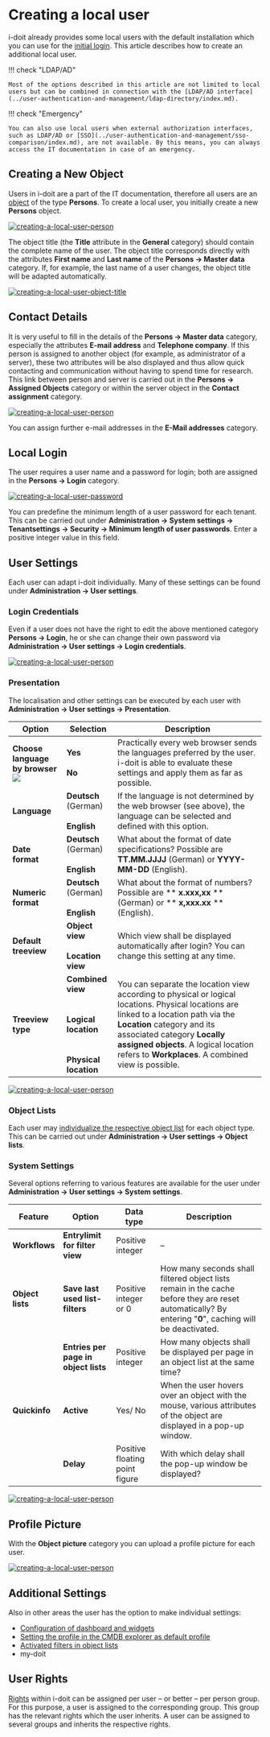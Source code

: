 # Creating a local user

i-doit already provides some local users with the default installation which you can use for the [initial login](../basics/initial-login.md). This article describes how to create an additional local user.

!!! check "LDAP/AD"

    Most of the options described in this article are not limited to local users but can be combined in connection with the [LDAP/AD interface](../user-authentication-and-management/ldap-directory/index.md).

!!! check "Emergency"

    You can also use local users when external authorization interfaces, such as LDAP/AD or [SSO](../user-authentication-and-management/sso-comparison/index.md), are not available. By this means, you can always access the IT documentation in case of an emergency.

Creating a New Object
---------------------

Users in i-doit are a part of the IT documentation, therefore all users are an [object](../basics/structure-of-the-it-documentation.md) of the type **Persons**. To create a local user, you initially create a new **Persons** object.

[![creating-a-local-user-person](../assets/images/en/use-cases/creating-a-local-user/1-calu.png)](../assets/images/en/use-cases/creating-a-local-user/1-calu.png)

The object title (the **Title** attribute in the **General** category) should contain the complete name of the user. The object title corresponds directly with the attributes **First name** and **Last name** of the **Persons → Master data** category. If, for example, the last name of a user changes, the object title will be adapted automatically.

[![creating-a-local-user-object-title](../assets/images/en/use-cases/creating-a-local-user/2-calu.png)](../assets/images/en/use-cases/creating-a-local-user/2-calu.png)

Contact Details
---------------

It is very useful to fill in the details of the **Persons → Master data** category, especially the attributes **E-mail address** and **Telephone company**. If this person is assigned to another object (for example, as administrator of a server), these two attributes will be also displayed and thus allow quick contacting and communication without having to spend time for research. This link between person and server is carried out in the **Persons → Assigned Objects** category or within the server object in the **Contact assignment** category.

[![creating-a-local-user-person](../assets/images/en/use-cases/creating-a-local-user/3-calu.png)](../assets/images/en/use-cases/creating-a-local-user/3-calu.png)

You can assign further e-mail addresses in the **E-Mail addresses** category.

Local Login
-----------

The user requires a user name and a password for login; both are assigned in the **Persons → Login** category.

[![creating-a-local-user-password](../assets/images/en/use-cases/creating-a-local-user/4-calu.png)](../assets/images/en/use-cases/creating-a-local-user/4-calu.png)

You can predefine the minimum length of a user password for each tenant. This can be carried out under **Administration → System settings → Tenantsettings → Security → Minimum length of user passwords**. Enter a positive integer value in this field.

User Settings
-------------

Each user can adapt i-doit individually. Many of these settings can be found under **Administration → User settings**.

### Login Credentials

Even if a user does not have the right to edit the above mentioned category **Persons → Login**, he or she can change their own password via **Administration → User settings → Login credentials**.

[![creating-a-local-user-person](../assets/images/en/use-cases/creating-a-local-user/5-calu.png)](../assets/images/en/use-cases/creating-a-local-user/5-calu.png)

### Presentation

The localisation and other settings can be executed by each user with **Administration → User settings → Presentation**.

| Option | Selection | Description |
| --- | --- | --- |
| **Choose language by browser ![](https://demo.i-doit.com/images/empty.gif)** | **Yes**<br><br>**No** | Practically every web browser sends the languages preferred by the user. i-doit is able to evaluate these settings and apply them as far as possible. |
| **Language** | **Deutsch** (German)<br><br>**English** | If the language is not determined by the web browser (see above), the language can be selected and defined with this option. |
| **Date format** | **Deutsch** (German)<br><br>**English** | What about the format of date specifications? Possible are  **TT.MM.JJJJ** (German) or **YYYY-MM-DD** (English). |
| **Numeric format** | **Deutsch** (German)<br><br>**English** | What about the format of numbers? Possible are ** **x.xxx,xx** ** (German) or ** **x,xxx.xx** ** (English). |
| **Default treeview** | **Object view**<br><br>**Location view  <br>** | Which view shall be displayed automatically after login? You can change this setting at any time. |
| **Treeview type** | **Combined view  <br>**<br><br>**Logical location  <br>**<br><br>**Physical location** | You can separate the location view according to physical or logical locations. Physical locations are linked to a location path via the **Location** category and its associated category **Locally assigned objects**. A logical location refers to **Workplaces**. A combined view is possible. |

[![creating-a-local-user-person](../assets/images/en/use-cases/creating-a-local-user/6-calu.png)](../assets/images/en/use-cases/creating-a-local-user/6-calu.png)

### Object Lists

Each user may [individualize the respective object list](../basics/object-list/configure-object-lists.md) for each object type. This can be carried out under **Administration → User settings → Object lists**.

### System Settings

Several options referring to various features are available for the user under ****Administration** → **User settings** → System settings**.

| Feature | Option | Data type | Description |
| --- | --- | --- | --- |
| **Workflows** | **Entrylimit for filter view** | Positive integer | –   |
| **Object lists** | **Save last used list-filters** | Positive integer or 0 | How many seconds shall filtered object lists remain in the cache before they are reset automatically? By entering "**0**", caching will be deactivated. |
|     | **Entries per page in object lists** | Positive integer | How many objects shall be displayed per page in an object list at the same time? |
| **Quickinfo** | **Active** | Yes/ No | When the user hovers over an object with the mouse, various attributes of the object are displayed in a pop-up window. |
|     | **Delay** | Positive floating point figure | With which delay shall the pop-up window be displayed? |

[![creating-a-local-user-person](../assets/images/en/use-cases/creating-a-local-user/7-calu.png)](../assets/images/en/use-cases/creating-a-local-user/7-calu.png)

Profile Picture
---------------

With the **Object picture** category you can upload a profile picture for each user.

[![creating-a-local-user-person](../assets/images/en/use-cases/creating-a-local-user/8-calu.png)](../assets/images/en/use-cases/creating-a-local-user/8-calu.png)

Additional Settings
-------------------

Also in other areas the user has the option to make individual settings:

*   [Configuration of dashboard and widgets](../basics/dashboard-and-widgets.md)
*   [Setting the profile in the CMDB explorer as default profile](../evaluation/cmdb-explorer/profiles-in-the-cmdb-explorer.md)
*   [Activated filters in object lists](../basics/object-list/navigation-and-filtering.md)
*   my-doit

User Rights
-----------

[Rights](../efficient-documentation/rights-management/index.md) within i-doit can be assigned per user – or better – per person group. For this purpose, a user is assigned to the corresponding group. This group has the relevant rights which the user inherits. A user can be assigned to several groups and inherits the respective rights.
